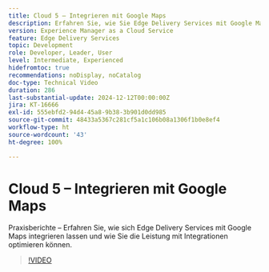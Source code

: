 ```yaml
---
title: Cloud 5 – Integrieren mit Google Maps
description: Erfahren Sie, wie Sie Edge Delivery Services mit Google Maps integrieren.
version: Experience Manager as a Cloud Service
feature: Edge Delivery Services
topic: Development
role: Developer, Leader, User
level: Intermediate, Experienced
hidefromtoc: true
recommendations: noDisplay, noCatalog
doc-type: Technical Video
duration: 286
last-substantial-update: 2024-12-12T00:00:00Z
jira: KT-16666
exl-id: 555ebfd2-94d4-45a8-9b38-3b901d0dd985
source-git-commit: 48433a5367c281cf5a1c106b08a1306f1b0e8ef4
workflow-type: ht
source-wordcount: '43'
ht-degree: 100%

---
```


# Cloud 5 – Integrieren mit Google Maps

Praxisberichte – Erfahren Sie, wie sich Edge Delivery Services mit Google Maps integrieren lassen und wie Sie die Leistung mit Integrationen optimieren können.

>[!VIDEO](https://video.tv.adobe.com/v/3440977/?learn=on&enablevpops)
